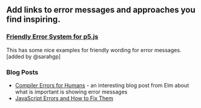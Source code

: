 ## Add links to error messages and approaches you find inspiring.

### [Friendly Error System for p5.js](https://medium.com/processing-foundation/2017-marks-the-processing-foundations-sixth-year-participating-in-google-summer-of-code-d365f62fc463)
This has some nice examples for friendly wording for error messages. [added by @sarahgp]

### Blog Posts
* [Compiler Errors for Humans](https://elm-lang.org/blog/compiler-errors-for-humans) - an interesting blog post from Elm about what is important is showing error messages
* [JavaScript Errors and How to Fix Them](https://davidwalsh.name/fix-javascript-errors)
